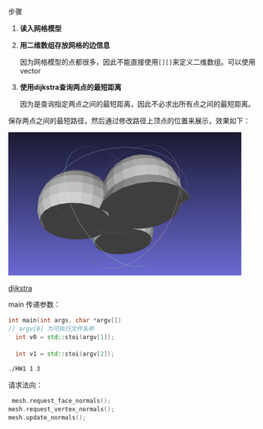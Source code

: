 步骤

1. **读入网格模型**

2. **用二维数组存放网格的边信息**

   因为网格模型的点都很多，因此不能直接使用`[][]`来定义二维数组。可以使用vector

3. **使用dijkstra查询两点的最短距离**

   因为是查询指定两点之间的最短距离，因此不必求出所有点之间的最短距离。

保存两点之间的最短路径，然后通过修改路径上顶点的位置来展示，效果如下：

<img src="https://raw.githubusercontent.com/poinne/md-pic/main/image-20240402154107970.png" alt="image-20240402154107970" style="zoom:50%;" />

[dijkstra](https://blog.csdn.net/qq_74156152/article/details/134481475)

main 传递参数：

```c++
int main(int args, char *argv[])  
// argv[0] 为可执行文件名称
  int v0 = std::stoi(argv[1]);

  int v1 = std::stoi(argv[2]);
```

```bash
./HW1 1 3
```

请求法向：

```c++
 mesh.request_face_normals();
mesh.request_vertex_normals();
mesh.update_normals();
```

[]()